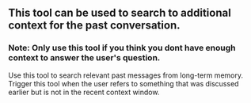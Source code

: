 ## This tool can be used to search to additional context for the past conversation.

### Note: Only use this tool if you think you dont have enough context to answer the user's question.

Use this tool to search relevant past messages from long-term memory.
Trigger this tool when the user refers to something that was discussed earlier but is not in the recent context window.
